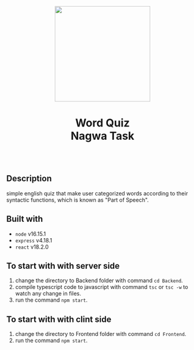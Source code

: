 <p align="center"><img src="https://i.ibb.co/vL6bzVb/logo.png" width=250></p>
<h1 align="center" font="20">Word Quiz
<br>
Nagwa Task
</h1>
<br><br>

## Description

simple english quiz that make user categorized words according to their syntactic functions, which is known as "Part of Speech".

## Built with

-   `node` v16.15.1
-   `express` v4.18.1
-   `react` v18.2.0

## To start with with server side

1. change the directory to Backend folder with command `cd Backend`.
2. compile typescript code to javascript with command `tsc` or `tsc -w` to watch any change in files.
3. run the command `npm start`.

## To start with with clint side

1. change the directory to Frontend folder with command `cd Frontend`.
2. run the command `npm start`.
